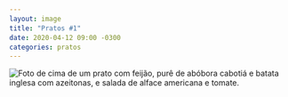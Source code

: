 ```yaml
---
layout: image
title: "Pratos #1"
date: 2020-04-12 09:00 -0300
categories: pratos
---
```

<img alt="Foto de cima de um prato com feijão, purê de abóbora cabotiá e batata inglesa com azeitonas, e salada de alface americana e tomate."
   src="/assets/IMG_5118.jpg"
	 srcset="/assets/IMG_5118-480.jpg 480w" />
